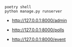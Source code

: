 ```
poetry shell
python manage.py runserver
```

- http://127.0.0.1:8000/admin

- http://127.0.0.1:8000/polls

- http://127.0.0.1:8000/event